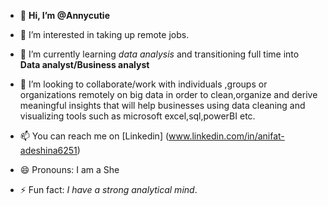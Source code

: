 - 👋 **Hi, I’m @Annycutie**
- 👀 I’m interested in taking up remote jobs.
- 🌱 I’m currently learning *data analysis* and transitioning full time into **Data analyst/Business analyst**
- 💞️ I’m looking to collaborate/work with individuals ,groups or organizations remotely  on big data in order to clean,organize and derive meaningful insights that will help businesses using data cleaning and visualizing tools such as microsoft excel,sql,powerBI etc.
- 📫 You can reach me on [Linkedin] (www.linkedin.com/in/anifat-adeshina6251)

- 😄 Pronouns: I am a She
- ⚡ Fun fact: *I have a strong analytical mind*.


